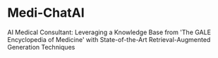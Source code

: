 # Medi-ChatAI
AI Medical Consultant: Leveraging a Knowledge Base from 'The GALE Encyclopedia of Medicine' with State-of-the-Art Retrieval-Augmented Generation Techniques
